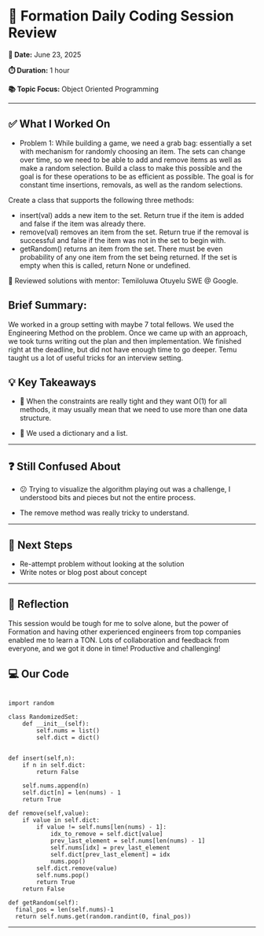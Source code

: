 # 🧠 Formation Daily Coding Session Review

**📅 Date:** June 23, 2025

**⏱️ Duration:** 1 hour

**📚 Topic Focus:** Object Oriented Programming

---

## ✅ What I Worked On

- Problem 1: While building a game, we need a grab bag: essentially a set with mechanism for randomly choosing an item. The sets can change over time, so we need to be able to add and remove items as well as make a random selection. Build a class to make this possible and the goal is for these operations to be as efficient as possible. The goal is for constant time insertions, removals, as well as the random selections.

Create a class that supports the following three methods:

- insert(val) adds a new item to the set. Return true if the item is added and false if the item was already there.
- remove(val) removes an item from the set. Return true if the removal is successful and false if the item was not in the set to begin with.
- getRandom() returns an item from the set. There must be even probability of any one item from the set being returned. If the set is empty when this is called, return None or undefined.

🎼 Reviewed solutions with mentor: Temiloluwa Otuyelu SWE @ Google.

## **Brief Summary:**

We worked in a group setting with maybe 7 total fellows. We used the Engineering Method on the problem. Once we came up with an approach, we took turns writing out the plan and then implementation. We finished right at the deadline, but did not have enough time to go deeper. Temu taught us a lot of useful tricks for an interview setting.

## 💡 Key Takeaways

- 🧩 When the constraints are really tight and they want O(1) for all methods, it may usually mean that we need to use more than one data structure.

- 📀 We used a dictionary and a list.

---

## ❓ Still Confused About

- 😕 Trying to visualize the algorithm playing out was a challenge, I understood bits and pieces but not the entire process.

- The remove method was really tricky to understand.

---

## 🔄 Next Steps

- Re-attempt problem without looking at the solution
- Write notes or blog post about concept

---

## 🧘 Reflection

This session would be tough for me to solve alone, but the power of Formation and having other experienced engineers from top companies enabled me to learn a TON. Lots of collaboration and feedback from everyone, and we got it done in time! Productive and challenging!

## 💻 Our Code

```

import random

class RandomizedSet:
    def __init__(self):
        self.nums = list()
        self.dict = dict()


def insert(self,n):
    if n in self.dict:
        return False

    self.nums.append(n)
    self.dict[n] = len(nums) - 1
    return True

def remove(self,value):
    if value in self.dict:
        if value != self.nums[len(nums) - 1]:
            idx_to_remove = self.dict[value]
            prev_last_element = self.nums[len(nums) - 1]
            self.nums[idx] = prev_last_element
            self.dict[prev_last_element] = idx
            nums.pop()
        self.dict.remove(value)
        self.nums.pop()
        return True
    return False

def getRandom(self):
  final_pos = len(self.nums)-1
  return self.nums.get(random.randint(0, final_pos))

```

---
